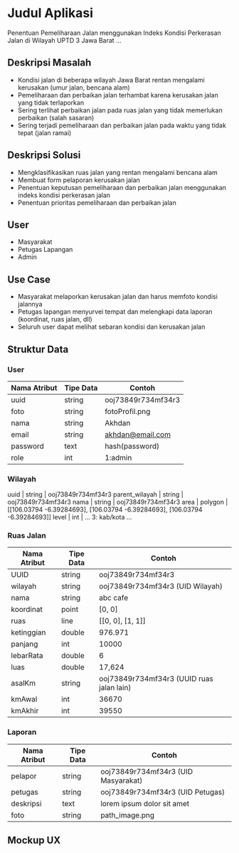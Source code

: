 # Judul Aplikasi
Penentuan Pemeliharaan Jalan menggunakan Indeks Kondisi Perkerasan Jalan di Wilayah UPTD 3 Jawa Barat
...

## Deskripsi Masalah
- Kondisi jalan di beberapa wilayah Jawa Barat rentan mengalami kerusakan (umur jalan, bencana alam)
- Pemeliharaan dan perbaikan jalan terhambat karena kerusakan jalan yang tidak terlaporkan
- Sering terlihat perbaikan jalan pada ruas jalan yang tidak memerlukan perbaikan (salah sasaran)
- Sering terjadi pemeliharaan dan perbaikan jalan pada waktu yang tidak tepat (jalan ramai)

## Deskripsi Solusi
- Mengklasifikasikan ruas jalan yang rentan mengalami bencana alam
- Membuat form pelaporan kerusakan jalan
- Penentuan keputusan pemeliharaan dan perbaikan jalan menggunakan indeks kondisi perkerasan jalan
- Penentuan prioritas pemeliharaan dan perbaikan jalan

## User
- Masyarakat
- Petugas Lapangan
- Admin

## Use Case
- Masyarakat melaporkan kerusakan jalan dan harus memfoto kondisi jalannya
- Petugas lapangan menyurvei tempat dan melengkapi data laporan (koordinat, ruas jalan, dll)
- Seluruh user dapat melihat sebaran kondisi dan kerusakan jalan

## Struktur Data

### User
Nama Atribut | Tipe Data | Contoh
---|---|---
uuid | string | ooj73849r734mf34r3
foto | string | fotoProfil.png
nama | string | Akhdan
email | string | akhdan@email.com
password | text | hash(password)
role | int | 1:admin

### Wilayah
uuid | string | ooj73849r734mf34r3
parent_wilayah | string | ooj73849r734mf34r3
nama | string | ooj73849r734mf34r3
area | polygon | [[106.03794 -6.39284693], [106.03794 -6.39284693], [106.03794 -6.39284693]]
level | int | ... 3: kab/kota ...

### Ruas Jalan
Nama Atribut | Tipe Data | Contoh
---|---|---
UUID | string | ooj73849r734mf34r3
wilayah | string | ooj73849r734mf34r3 (UID Wilayah)
nama | string | abc cafe
koordinat | point | [0, 0]
ruas | line | [[0, 0], [1, 1]]
ketinggian | double | 976.971
panjang | int | 10000
lebarRata | double | 6
luas | double | 17,624
asalKm | string | ooj73849r734mf34r3 (UUID ruas jalan lain)
kmAwal | int | 36670
kmAkhir | int | 39550

### Laporan
Nama Atribut | Tipe Data | Contoh
---|---|---
pelapor | string | ooj73849r734mf34r3 (UID Masyarakat)
petugas | string | ooj73849r734mf34r3 (UID Petugas)
deskripsi | text | lorem ipsum dolor sit amet
foto | string | path_image.png

## Mockup UX
